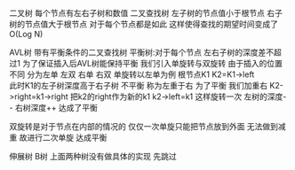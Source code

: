 二叉树
每个节点有左右子树和数值
二叉查找树 左子树的节点值小于根节点 右子树的节点值大于根节点 对于每个节点都是如此
这样使得查找的期望时间变成了 O(Log N)

AVL树
带有平衡条件的二叉查找树
平衡树:对于每个节点 左右子树的深度差不超过1
为了保证插入后AVL树能保持平衡
我们引入单旋转与双旋转
由于插入的位置不同 分为左单 左双 右单 右双
单旋转以左单为例
根节点K1 K2=K1->left  
此时K1的左子树深度高于右子树 不平衡 称为左重于右
为了平衡 我们加重右
K2->right=k1->right
把k2的right作为新的k1
k2->left=k1
这样旋转一次 左树的深度-- 右树深度++ 达成了平衡

双旋转是对于节点在内部的情况的 
仅仅一次单旋只能把节点放到外面 无法做到减重
故进行二次单旋 达成平衡

伸展树
B树
上面两种树没有做具体的实现 先跳过